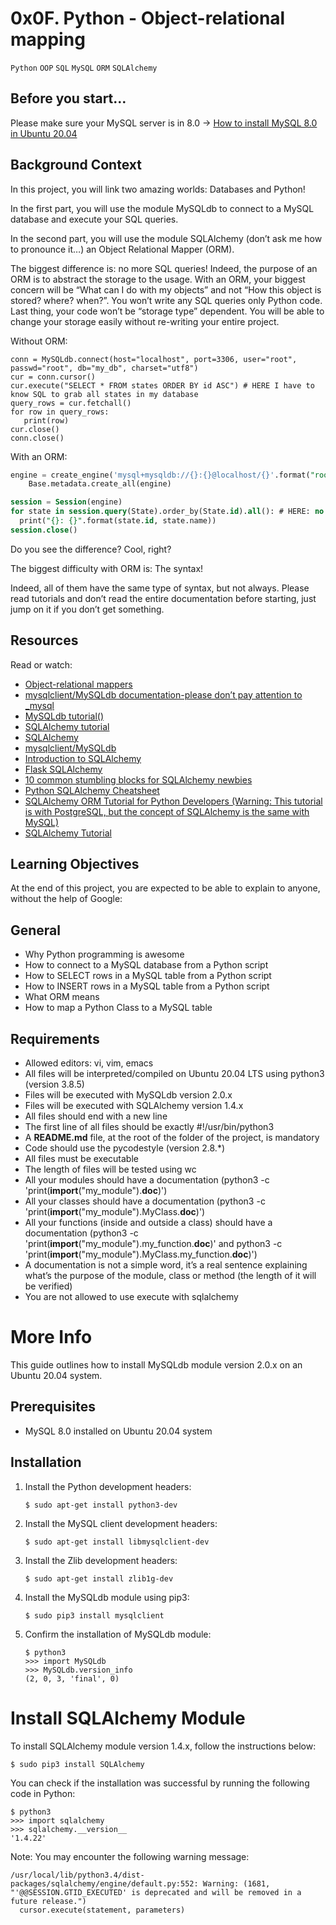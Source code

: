 # 0x0F. Python - Object-relational mapping
`Python` `OOP` `SQL` `MySQL` `ORM` `SQLAlchemy`

## Before you start…
Please make sure your MySQL server is in 8.0 -> [How to install MySQL 8.0 in Ubuntu 20.04](https://intranet.alxswe.com/projects/272)

## Background Context
In this project, you will link two amazing worlds: Databases and Python!

In the first part, you will use the module MySQLdb to connect to a MySQL database and execute your SQL queries.

In the second part, you will use the module SQLAlchemy (don’t ask me how to pronounce it…) an Object Relational Mapper (ORM).

The biggest difference is: no more SQL queries! Indeed, the purpose of an ORM is to abstract the storage to the usage. With an ORM, your biggest concern will be “What can I do with my objects” and not “How this object is stored? where? when?”. You won’t write any SQL queries only Python code. Last thing, your code won’t be “storage type” dependent. You will be able to change your storage easily without re-writing your entire project.

Without ORM:

```mysql
conn = MySQLdb.connect(host="localhost", port=3306, user="root", passwd="root", db="my_db", charset="utf8")
cur = conn.cursor()
cur.execute("SELECT * FROM states ORDER BY id ASC") # HERE I have to know SQL to grab all states in my database
query_rows = cur.fetchall()
for row in query_rows:
   print(row)
cur.close()
conn.close()
```

With an ORM:
``` sql
engine = create_engine('mysql+mysqldb://{}:{}@localhost/{}'.format("root", "root", "my_db"), pool_pre_ping=True)
	Base.metadata.create_all(engine)

session = Session(engine)
for state in session.query(State).order_by(State.id).all(): # HERE: no SQL query, only objects!
  print("{}: {}".format(state.id, state.name))
session.close()
```

Do you see the difference? Cool, right?

The biggest difficulty with ORM is: The syntax!

Indeed, all of them have the same type of syntax, but not always. Please read tutorials and don’t read the entire documentation before starting, just jump on it if you don’t get something.

## Resources
Read or watch:

- [Object-relational mappers](https://www.fullstackpython.com/object-relational-mappers-orms.html)
- [mysqlclient/MySQLdb documentation-please don’t pay attention to _mysql](https://mysqlclient.readthedocs.io/)
- [MySQLdb tutorial()](https://www.mikusa.com/python-mysql-docs/index.html) 
- [SQLAlchemy tutorial](https://docs.sqlalchemy.org/en/13/orm/tutorial.html)
- [SQLAlchemy](https://docs.sqlalchemy.org/en/13/)
- [mysqlclient/MySQLdb](https://github.com/PyMySQL/mysqlclient)
- [Introduction to SQLAlchemy](https://www.youtube.com/watch?v=woKYyhLCcnU)
- [Flask SQLAlchemy](https://www.youtube.com/playlist?list=PLXmMXHVSvS-BlLA5beNJojJLlpE0PJgCW)
- [10 common stumbling blocks for SQLAlchemy newbies](http://alextechrants.blogspot.com/2013/11/10-common-stumbling-blocks-for.html)
- [Python SQLAlchemy Cheatsheet](https://www.pythonsheets.com/notes/python-sqlalchemy.html)
- [SQLAlchemy ORM Tutorial for Python Developers (Warning: This tutorial is with PostgreSQL, but the concept of SQLAlchemy is the same with MySQL)](https://auth0.com/blog/sqlalchemy-orm-tutorial-for-python-developers/)
- [SQLAlchemy Tutorial](https://overiq.com/sqlalchemy-101/)

## Learning Objectives
At the end of this project, you are expected to be able to explain to anyone, without the help of Google:

## General
- Why Python programming is awesome
- How to connect to a MySQL database from a Python script
- How to SELECT rows in a MySQL table from a Python script
- How to INSERT rows in a MySQL table from a Python script
- What ORM means
- How to map a Python Class to a MySQL table

## Requirements

* Allowed editors: vi, vim, emacs
* All files will be interpreted/compiled on Ubuntu 20.04 LTS using python3 (version 3.8.5)
* Files will be executed with MySQLdb version 2.0.x
* Files will be executed with SQLAlchemy version 1.4.x
* All files should end with a new line
* The first line of all files should be exactly #!/usr/bin/python3
* A **README.md** file, at the root of the folder of the project, is mandatory
* Code should use the pycodestyle (version 2.8.*)
* All files must be executable
* The length of files will be tested using wc
* All your modules should have a documentation (python3 -c 'print(__import__("my_module").__doc__)')
* All your classes should have a documentation (python3 -c 'print(__import__("my_module").MyClass.__doc__)')
* All your functions (inside and outside a class) should have a documentation (python3 -c 'print(__import__("my_module").my_function.__doc__)' and python3 -c 'print(__import__("my_module").MyClass.my_function.__doc__)')
* A documentation is not a simple word, it’s a real sentence explaining what’s the purpose of the module, class or method (the length of it will be verified)
* You are not allowed to use execute with sqlalchemy

# More Info 
This guide outlines how to install MySQLdb module version 2.0.x on an Ubuntu 20.04 system. 

## Prerequisites
* MySQL 8.0 installed on Ubuntu 20.04 system

## Installation 
1. Install the Python development headers:
   ```
   $ sudo apt-get install python3-dev
   ```
2. Install the MySQL client development headers:
   ```
   $ sudo apt-get install libmysqlclient-dev
   ```
3. Install the Zlib development headers:
   ```
   $ sudo apt-get install zlib1g-dev
   ```
4. Install the MySQLdb module using pip3:
   ```
   $ sudo pip3 install mysqlclient
   ```
5. Confirm the installation of MySQLdb module:
   ```
   $ python3
   >>> import MySQLdb
   >>> MySQLdb.version_info
   (2, 0, 3, 'final', 0)
   ```
# Install SQLAlchemy Module

To install SQLAlchemy module version 1.4.x, follow the instructions below:

```
$ sudo pip3 install SQLAlchemy
```

You can check if the installation was successful by running the following code in Python:

```
$ python3
>>> import sqlalchemy
>>> sqlalchemy.__version__
'1.4.22'
```

Note: You may encounter the following warning message:

```
/usr/local/lib/python3.4/dist-packages/sqlalchemy/engine/default.py:552: Warning: (1681, "'@@SESSION.GTID_EXECUTED' is deprecated and will be removed in a future release.")                                                                                                                    
  cursor.execute(statement, parameters)
```

